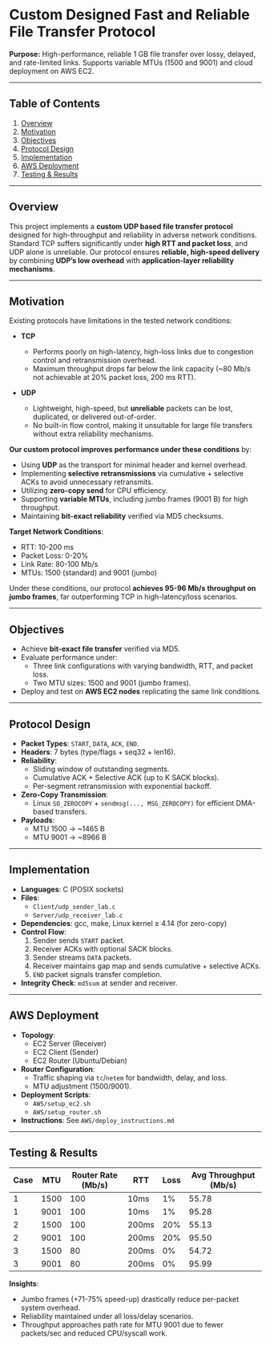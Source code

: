# Custom Designed Fast and Reliable File Transfer Protocol
  
**Purpose:** High-performance, reliable 1 GB file transfer over lossy, delayed, and rate-limited links. Supports variable MTUs (1500 and 9001) and cloud deployment on AWS EC2.

---

## Table of Contents
1. [Overview](#overview)
2. [Motivation](#motivation)
3. [Objectives](#objectives)
4. [Protocol Design](#protocol-design)
5. [Implementation](#implementation)
6. [AWS Deployment](#aws-deployment)
7. [Testing & Results](#testing--results)

---

## Overview
This project implements a **custom UDP based file transfer protocol** designed for high-throughput and reliability in adverse network conditions. Standard TCP suffers significantly under **high RTT and packet loss**, and UDP alone is unreliable. Our protocol ensures **reliable, high-speed delivery** by combining **UDP’s low overhead** with **application-layer reliability mechanisms**.

---

## Motivation
Existing protocols have limitations in the tested network conditions:

- **TCP**
  - Performs poorly on high-latency, high-loss links due to congestion control and retransmission overhead.
  - Maximum throughput drops far below the link capacity (~80 Mb/s not achievable at 20% packet loss, 200 ms RTT).

- **UDP**
  - Lightweight, high-speed, but **unreliable** packets can be lost, duplicated, or delivered out-of-order.
  - No built-in flow control, making it unsuitable for large file transfers without extra reliability mechanisms.

**Our custom protocol improves performance under these conditions** by:
- Using **UDP** as the transport for minimal header and kernel overhead.
- Implementing **selective retransmissions** via cumulative + selective ACKs to avoid unnecessary retransmits.
- Utilizing **zero-copy send** for CPU efficiency.
- Supporting **variable MTUs**, including jumbo frames (9001 B) for high throughput.
- Maintaining **bit-exact reliability** verified via MD5 checksums.

**Target Network Conditions**:
- RTT: 10-200 ms
- Packet Loss: 0-20%
- Link Rate: 80-100 Mb/s
- MTUs: 1500 (standard) and 9001 (jumbo)

Under these conditions, our protocol **achieves 95-96 Mb/s throughput on jumbo frames**, far outperforming TCP in high-latency/loss scenarios.

---

## Objectives
- Achieve **bit-exact file transfer** verified via MD5.
- Evaluate performance under:
  - Three link configurations with varying bandwidth, RTT, and packet loss.
  - Two MTU sizes: 1500 and 9001 (jumbo frames).
- Deploy and test on **AWS EC2 nodes** replicating the same link conditions.

---

## Protocol Design
- **Packet Types**: `START`, `DATA`, `ACK`, `END`.
- **Headers**: 7 bytes (type/flags + seq32 + len16).
- **Reliability**:
  - Sliding window of outstanding segments.
  - Cumulative ACK + Selective ACK (up to K SACK blocks).
  - Per-segment retransmission with exponential backoff.
- **Zero-Copy Transmission**:
  - Linux `SO_ZEROCOPY` + `sendmsg(..., MSG_ZEROCOPY)` for efficient DMA-based transfers.
- **Payloads**:
  - MTU 1500 → ~1465 B
  - MTU 9001 → ~8966 B

---

## Implementation
- **Languages**: C (POSIX sockets)
- **Files**:
  - `Client/udp_sender_lab.c`
  - `Server/udp_receiver_lab.c`
- **Dependencies**: gcc, make, Linux kernel ≥ 4.14 (for zero-copy)
- **Control Flow**:
  1. Sender sends `START` packet.
  2. Receiver ACKs with optional SACK blocks.
  3. Sender streams `DATA` packets.
  4. Receiver maintains gap map and sends cumulative + selective ACKs.
  5. `END` packet signals transfer completion.
- **Integrity Check**: `md5sum` at sender and receiver.

---

## AWS Deployment
- **Topology**:
  - EC2 Server (Receiver)
  - EC2 Client (Sender)
  - EC2 Router (Ubuntu/Debian)
- **Router Configuration**:
  - Traffic shaping via `tc`/`netem` for bandwidth, delay, and loss.
  - MTU adjustment (1500/9001).
- **Deployment Scripts**:
  - `AWS/setup_ec2.sh`
  - `AWS/setup_router.sh`
- **Instructions**: See `AWS/deploy_instructions.md`

---

## Testing & Results
| Case | MTU  | Router Rate (Mb/s) | RTT  | Loss | Avg Throughput (Mb/s) |
|------|------|------------------|------|------|---------------------|
| 1    | 1500 | 100              | 10ms | 1%   | 55.78               |
| 1    | 9001 | 100              | 10ms | 1%   | 95.28               |
| 2    | 1500 | 100              | 200ms| 20%  | 55.13               |
| 2    | 9001 | 100              | 200ms| 20%  | 95.50               |
| 3    | 1500 | 80               | 200ms| 0%   | 54.72               |
| 3    | 9001 | 80               | 200ms| 0%   | 95.99               |

**Insights**:
- Jumbo frames (+71-75% speed-up) drastically reduce per-packet system overhead.
- Reliability maintained under all loss/delay scenarios.
- Throughput approaches path rate for MTU 9001 due to fewer packets/sec and reduced CPU/syscall work.

